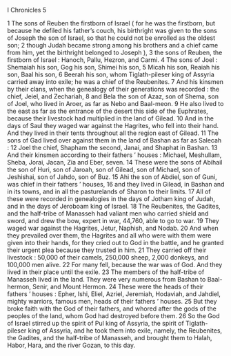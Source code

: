 I Chronicles 5

1	The sons of Reuben the firstborn of Israel ( for he was the firstborn, but because he defiled his father’s couch, his birthright was given to the sons of Joseph the son of Israel, so that he could not be enrolled as the oldest son;
2	though Judah became strong among his brothers and a chief came from him, yet the birthright belonged to Joseph ),
3	the sons of Reuben, the firstborn of Israel : Hanoch, Pallu, Hezron, and Carmi.
4	The sons of Joel : Shemaiah his son, Gog his son, Shimei his son,
5	Micah his son, Reaiah his son, Baal his son,
6	Beerah his son, whom Tiglath-pileser king of Assyria carried away into exile; he was a chief of the Reubenites.
7	And his kinsmen by their clans, when the genealogy of their generations was recorded : the chief, Jeiel, and Zechariah,
8	and Bela the son of Azaz, son of Shema, son of Joel, who lived in Aroer, as far as Nebo and Baal-meon.
9	He also lived to the east as far as the entrance of the desert this side of the Euphrates, because their livestock had multiplied in the land of Gilead.
10	And in the days of Saul they waged war against the Hagrites, who fell into their hand. And they lived in their tents throughout all the region east of Gilead.
11	The sons of Gad lived over against them in the land of Bashan as far as Salecah :
12	Joel the chief, Shapham the second, Janai, and Shaphat in Bashan.
13	And their kinsmen according to their fathers ’ houses : Michael, Meshullam, Sheba, Jorai, Jacan, Zia and Eber, seven.
14	These were the sons of Abihail the son of Huri, son of Jaroah, son of Gilead, son of Michael, son of Jeshishai, son of Jahdo, son of Buz.
15	Ahi the son of Abdiel, son of Guni, was chief in their fathers ’ houses,
16	and they lived in Gilead, in Bashan and in its towns, and in all the pasturelands of Sharon to their limits.
17	All of these were recorded in genealogies in the days of Jotham king of Judah, and in the days of Jeroboam king of Israel.
18	The Reubenites, the Gadites, and the half-tribe of Manasseh had valiant men who carried shield and sword, and drew the bow, expert in war, 44,760, able to go to war.
19	They waged war against the Hagrites, Jetur, Naphish, and Nodab.
20	And when they prevailed over them, the Hagrites and all who were with them were given into their hands, for they cried out to God in the battle, and he granted their urgent plea because they trusted in him.
21	They carried off their livestock : 50,000 of their camels, 250,000 sheep, 2,000 donkeys, and 100,000 men alive.
22	For many fell, because the war was of God. And they lived in their place until the exile.
23	The members of the half-tribe of Manasseh lived in the land. They were very numerous from Bashan to Baal-hermon, Senir, and Mount Hermon.
24	These were the heads of their fathers ’ houses : Epher, Ishi, Eliel, Azriel, Jeremiah, Hodaviah, and Jahdiel, mighty warriors, famous men, heads of their fathers ’ houses.
25	But they broke faith with the God of their fathers, and whored after the gods of the peoples of the land, whom God had destroyed before them.
26	So the God of Israel stirred up the spirit of Pul king of Assyria, the spirit of Tiglath-pileser king of Assyria, and he took them into exile, namely, the Reubenites, the Gadites, and the half-tribe of Manasseh, and brought them to Halah, Habor, Hara, and the river Gozan, to this day.

